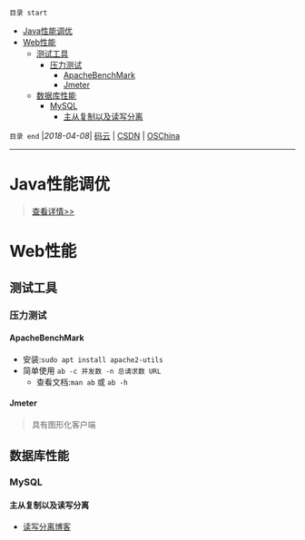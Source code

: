 `目录 start`
 
- [Java性能调优](#java性能调优)
- [Web性能](#web性能)
    - [测试工具](#测试工具)
        - [压力测试](#压力测试)
            - [ApacheBenchMark](#apachebenchmark)
            - [Jmeter](#jmeter)
    - [数据库性能](#数据库性能)
        - [MySQL](#mysql)
            - [主从复制以及读写分离](#主从复制以及读写分离)

`目录 end` |_2018-04-08_| [码云](https://gitee.com/kcp1104) | [CSDN](http://blog.csdn.net/kcp606) | [OSChina](https://my.oschina.net/kcp1104)
****************************************
# Java性能调优
> [查看详情>>](/Java/JavaPerformance.md)

# Web性能

## 测试工具
### 压力测试
#### ApacheBenchMark
- 安装:`sudo apt install apache2-utils`
- 简单使用 `ab -c 并发数 -n 总请求数 URL`
    - 查看文档:`man ab` 或 `ab -h`

#### Jmeter
> 具有图形化客户端


## 数据库性能

### MySQL
#### 主从复制以及读写分离
- [读写分离博客](http://www.cnblogs.com/luckcs/articles/2543607.html)